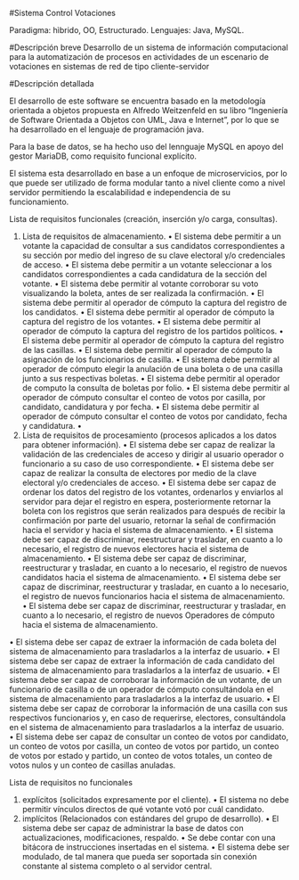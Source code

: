#Sistema Control Votaciones

Paradigma: hìbrido, OO, Estructurado.
Lenguajes: Java, MySQL.

#Descripción breve
Desarrollo de un sistema de información computacional para la automatización de procesos en actividades de un escenario de votaciones en sistemas de red de tipo cliente-servidor 

#Descripción detallada

El desarrollo de este software se encuentra basado en la metodología orientada a objetos propuesta en Alfredo Weitzenfeld en su libro “Ingeniería de Software Orientada a Objetos con UML, Java e Internet”, por lo que se ha desarrollado en el lenguaje de programación java.

Para la base de datos, se ha hecho uso del lennguaje MySQL en apoyo del gestor MariaDB, como requisito funcional explícito.

El sistema esta desarrollado en base a un enfoque de microservicios, por lo que puede ser utilizado de forma modular tanto a nivel cliente como a nivel servidor permitiendo la escalabilidad e independencia de su funcionamiento.

 Lista de requisitos funcionales (creación, inserción y/o carga, consultas).
1.	Lista de requisitos de almacenamiento.
•	El sistema debe permitir a un votante la capacidad de consultar a sus candidatos correspondientes a su sección por medio del ingreso de su clave electoral y/o credenciales de acceso.
•	El sistema debe permitir a un votante seleccionar a los candidatos correspondientes a cada candidatura de la sección del votante.
•	El sistema debe permitir al votante corroborar su voto visualizando la boleta, antes de ser realizada la confirmación.
•	El sistema debe permitir al operador de cómputo la captura del registro de los candidatos.
•	El sistema debe permitir al operador de cómputo la captura del registro de los votantes.
•	El sistema debe permitir al operador de cómputo la captura del registro de los partidos políticos.
•	El sistema debe permitir al operador de cómputo la captura del registro de las casillas.
•	El sistema debe permitir al operador de cómputo la asignación de los funcionarios de casilla.
•	El sistema debe permitir al operador de cómputo elegir la anulación de una boleta o de una casilla junto a sus respectivas boletas.
•	El sistema debe permitir al operador de computo la consulta de boletas por folio.
•	El sistema debe permitir al operador de cómputo consultar el conteo de votos por casilla, por candidato, candidatura y por fecha.
•	El sistema debe permitir al operador de cómputo consultar el conteo de votos por candidato, fecha y candidatura.
•	
2.	Lista de requisitos de procesamiento (procesos aplicados a los datos para obtener información).
•	El sistema debe ser capaz de realizar la validación de las credenciales de acceso y dirigir al usuario operador o funcionario a su caso de uso correspondiente.
•	El sistema debe ser capaz de realizar la consulta de electores por medio de la clave electoral y/o credenciales de acceso.
•	El sistema debe ser capaz de ordenar los datos del registro de los votantes, ordenarlos y enviarlos al servidor para dejar el registro en espera, posteriormente retornar la boleta con los registros que serán realizados para después de recibir la confirmación por parte del usuario, retornar la señal de confirmación hacia el servidor y hacia el sistema de almacenamiento.
•	El sistema debe ser capaz de discriminar, reestructurar y trasladar, en cuanto a lo necesario, el registro de nuevos electores hacia el sistema de almacenamiento.
•	El sistema debe ser capaz de discriminar, reestructurar y trasladar, en cuanto a lo necesario, el registro de nuevos candidatos hacia el sistema de almacenamiento.
•	El sistema debe ser capaz de discriminar, reestructurar y trasladar, en cuanto a lo necesario, el registro de nuevos funcionarios hacia el sistema de almacenamiento.
•	El sistema debe ser capaz de discriminar, reestructurar y trasladar, en cuanto a lo necesario, el registro de nuevos Operadores de cómputo hacia el sistema de almacenamiento.

•	El sistema debe ser capaz de extraer la información de cada boleta del sistema de almacenamiento para trasladarlos a la interfaz de usuario.
•	El sistema debe ser capaz de extraer la información de cada candidato del sistema de almacenamiento para trasladarlos a la interfaz de usuario.
•	El sistema debe ser capaz de corroborar la información de un votante, de un funcionario de casilla o de un operador de cómputo consultándola en el sistema de almacenamiento para trasladarlos a la interfaz de usuario.
•	El sistema debe ser capaz de corroborar la información de una casilla con sus respectivos funcionarios y, en caso de requerirse, electores, consultándola en el sistema de almacenamiento para trasladarlos a la interfaz de usuario.
•	El sistema debe ser capaz de consultar un conteo de votos por candidato, un conteo de votos por casilla, un conteo de votos por partido, un conteo de votos por estado y partido, un conteo de votos totales, un conteo de votos nulos y un conteo de casillas anuladas.

Lista de requisitos no funcionales
1.	explícitos (solicitados expresamente por el cliente).
•	El sistema no debe permitir vínculos directos de qué votante votó por cuál candidato.
2.	implícitos (Relacionados con estándares del grupo de desarrollo).
•	El sistema debe ser capaz de administrar la base de datos con actualizaciones, modificaciones, respaldo.
•	Se debe contar con una bitácora de instrucciones insertadas en el sistema.
•	El sistema debe ser modulado, de tal manera que pueda ser soportada sin conexión constante al sistema completo o al servidor central.
